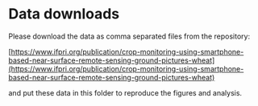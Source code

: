 # Data downloads

Please download the data as comma separated files from the repository:

[https://www.ifpri.org/publication/crop-monitoring-using-smartphone-based-near-surface-remote-sensing-ground-pictures-wheat](https://www.ifpri.org/publication/crop-monitoring-using-smartphone-based-near-surface-remote-sensing-ground-pictures-wheat)

and put these data in this folder to reproduce the figures and analysis.